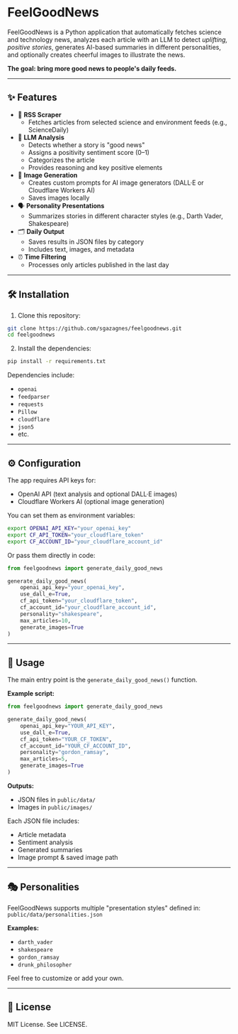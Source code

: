 # FeelGoodNews

FeelGoodNews is a Python application that automatically fetches science and technology news, analyzes each article with an LLM to detect *uplifting, positive stories*, generates AI-based summaries in different personalities, and optionally creates cheerful images to illustrate the news.

**The goal: bring more good news to people's daily feeds.**

---

## ✨ Features

- 📰 **RSS Scraper**
  - Fetches articles from selected science and environment feeds (e.g., ScienceDaily)
- 🤖 **LLM Analysis**
  - Detects whether a story is "good news"
  - Assigns a positivity sentiment score (0–1)
  - Categorizes the article
  - Provides reasoning and key positive elements
- 🎨 **Image Generation**
  - Creates custom prompts for AI image generators (DALL·E or Cloudflare Workers AI)
  - Saves images locally
- 🗣️ **Personality Presentations**
  - Summarizes stories in different character styles (e.g., Darth Vader, Shakespeare)
- 🗂️ **Daily Output**
  - Saves results in JSON files by category
  - Includes text, images, and metadata
- ⏰ **Time Filtering**
  - Processes only articles published in the last day

---

## 🛠️ Installation

1. Clone this repository:
```bash
git clone https://github.com/sgazagnes/feelgoodnews.git
cd feelgoodnews
```

2. Install the dependencies:
```bash
pip install -r requirements.txt
```

Dependencies include:
- `openai`
- `feedparser`
- `requests`
- `Pillow`
- `cloudflare`
- `json5`
- etc.

---

## ⚙️ Configuration

The app requires API keys for:
- OpenAI API (text analysis and optional DALL·E images)
- Cloudflare Workers AI (optional image generation)

You can set them as environment variables:
```bash
export OPENAI_API_KEY="your_openai_key"
export CF_API_TOKEN="your_cloudflare_token"
export CF_ACCOUNT_ID="your_cloudflare_account_id"
```

Or pass them directly in code:
```python
from feelgoodnews import generate_daily_good_news

generate_daily_good_news(
    openai_api_key="your_openai_key",
    use_dall_e=True,
    cf_api_token="your_cloudflare_token",
    cf_account_id="your_cloudflare_account_id",
    personality="shakespeare",
    max_articles=10,
    generate_images=True
)
```

---

## 🚀 Usage

The main entry point is the `generate_daily_good_news()` function.

**Example script:**
```python
from feelgoodnews import generate_daily_good_news

generate_daily_good_news(
    openai_api_key="YOUR_API_KEY",
    use_dall_e=True,
    cf_api_token="YOUR_CF_TOKEN",
    cf_account_id="YOUR_CF_ACCOUNT_ID",
    personality="gordon_ramsay",
    max_articles=5,
    generate_images=True
)
```

**Outputs:**
- JSON files in `public/data/`
- Images in `public/images/`

Each JSON file includes:
- Article metadata
- Sentiment analysis
- Generated summaries
- Image prompt & saved image path

---

## 🎭 Personalities

FeelGoodNews supports multiple "presentation styles" defined in:
`public/data/personalities.json`

**Examples:**
- `darth_vader`
- `shakespeare`
- `gordon_ramsay`
- `drunk_philosopher`

Feel free to customize or add your own.

---

## 📄 License

MIT License. See LICENSE.
